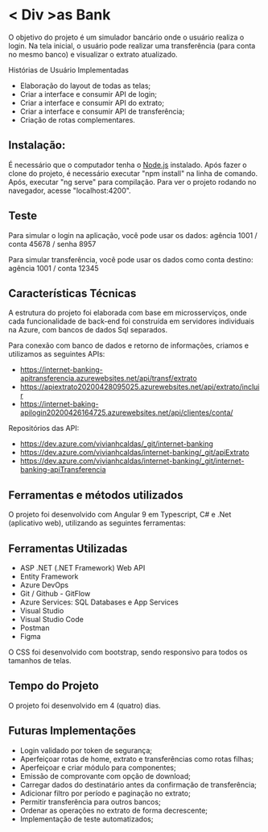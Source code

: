 # < Div >as Bank

O objetivo do projeto é um simulador bancário onde o usuário realiza o login. Na tela inicial, o usuário pode realizar uma transferência (para conta no mesmo banco) e visualizar o extrato atualizado.

Histórias de Usuário Implementadas

  * Elaboração do layout de todas as telas; 
  * Criar a interface e consumir API de login;
  * Criar a interface e consumir API do extrato;
  * Criar a interface e consumir API de transferência;
  * Criação de rotas complementares.

## Instalação:

É necessário que o computador tenha o [Node.js](https://nodejs.org/) instalado. Após fazer o clone do projeto, é necessário executar "npm install" na linha de comando. Após, executar "ng serve" para compilação. Para ver o projeto rodando no navegador, acesse "localhost:4200".

## Teste

Para simular o login na aplicação, você pode usar os dados:
agência 1001 / conta 45678 / senha 8957

Para simular transferência, você pode usar os dados como conta destino:
agência 1001 / conta 12345

## Características Técnicas

A estrutura do projeto foi elaborada com base em microsserviços, onde cada funcionalidade  de back-end foi construída em servidores individuais na Azure, com bancos de dados Sql separados.

Para conexão com banco de dados e retorno de informações, criamos e utilizamos as seguintes APIs:

   * https://internet-banking-apitransferencia.azurewebsites.net/api/transf/extrato
   * https://apiextrato20200428095025.azurewebsites.net/api/extrato/incluir
   * https://internet-baking-apilogin20200426164725.azurewebsites.net/api/clientes/conta/
   
Repositórios das API:

  * https://dev.azure.com/vivianhcaldas/_git/internet-banking
  * https://dev.azure.com/vivianhcaldas/internet-banking/_git/apiExtrato
  * https://dev.azure.com/vivianhcaldas/internet-banking/_git/internet-banking-apiTransferencia

## Ferramentas e métodos utilizados

O projeto foi desenvolvido com Angular 9 em Typescript, C# e .Net (aplicativo web), utilizando as seguintes ferramentas:

 ## Ferramentas Utilizadas

* ASP .NET (.NET Framework) Web API
* Entity Framework
* Azure DevOps
* Git / Github - GitFlow
* Azure Services: SQL Databases e App Services
* Visual Studio
* Visual Studio Code
* Postman
* Figma

O CSS foi desenvolvido com bootstrap, sendo responsivo para todos os tamanhos de telas.

## Tempo do Projeto

O projeto foi desenvolvido em 4 (quatro) dias.

## Futuras Implementações

   * Login validado por token de segurança;
   * Aperfeiçoar rotas de home, extrato e transferências como rotas filhas;
   * Aperfeiçoar e criar módulo para componentes;
   * Emissão de comprovante com opção de download;
   * Carregar dados do destinatário antes da confirmação de transferência;
   * Adicionar filtro por período e paginação no extrato;
   * Permitir transferência para outros bancos;
   * Ordenar as operações no extrato de forma decrescente;
   * Implementação de teste automatizados;
